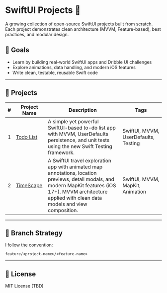 # SwiftUI Projects 🚀

A growing collection of open-source SwiftUI projects built from scratch.  
Each project demonstrates clean architecture (MVVM, Feature-based), best practices, and modular design.

## 🎯 Goals
- Learn by building real-world SwiftUI apps and Dribble UI challenges
- Explore animations, data handling, and modern iOS features
- Write clean, testable, reusable Swift code

---

## 📁 Projects

| # | Project Name | Description | Tags |
|---|--------------|-------------|------|
| 1 | [Todo List](./TodoList) | A simple yet powerful SwiftUI-based to-do list app with MVVM, UserDefaults persistence, and unit tests using the new Swift Testing framework. | SwiftUI, MVVM, UserDefaults, Testing |
| 2 | [TimeScape](./TimeScape) | A SwiftUI travel exploration app with animated map annotations, location previews, detail modals, and modern MapKit features (iOS 17+). MVVM architecture applied with clean data models and view composition. | SwiftUI, MVVM, MapKit, Animation |

---

## 🔀 Branch Strategy

I follow the convention:
```
feature/<project-name>/<feature-name>
```

---

## 📄 License

MIT License (TBD)
